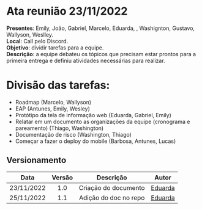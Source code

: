# Ata reunião 23/11/2022

**Presentes**: Emily, João, Gabriel, Marcelo, Eduarda, , Washignton, Gustavo, Wallyson, Weslley.</br>
**Local**: Call pelo Discord. </br>
**Objetivo**: dividir tarefas para a equipe. </br>
**Descrição**: a equipe debateu os tópicos que precisam estar prontos para a primeira entrega e definiu atividades necessárias para realizar.

# Divisão das tarefas:

- Roadmap (Marcelo,  Wallyson)
- EAP (Antunes, Emily, Wesley)
- Protótipo da tela de informação web (Eduarda,  Gabriel, Emily)
- Relatar em um documento as organizações da equipe (cronograma e pareamento) (Thiago, Washington)
- Documentação de risco (Washington, Thiago)
- Começar a fazer o deploy do mobile (Barbosa, Antunes, Lucas)

## Versionamento

|    Data    | Versão |       Descrição       |                  Autor                   |
| :--------: | :----: | :-------------------: | :--------------------------------------: |
| 23/11/2022 |  1.0   | Criação do documento  | [Eduarda](https://github.com/ServidioEC) |
| 25/11/2022 |  1.1   | Adição do doc no repo | [Eduarda](https://github.com/ServidioEC) |
